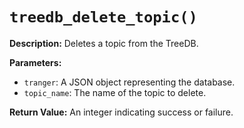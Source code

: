 # `treedb_delete_topic()`

**Description:**
Deletes a topic from the TreeDB.

**Parameters:**
- `tranger`: A JSON object representing the database.
- `topic_name`: The name of the topic to delete.

**Return Value:**
An integer indicating success or failure.

